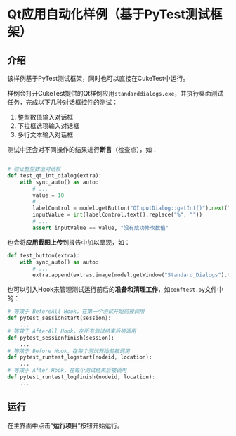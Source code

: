 # Qt应用自动化样例（基于PyTest测试框架）

## 介绍
该样例基于PyTest测试框架，同时也可以直接在CukeTest中运行。

样例会打开CukeTest提供的Qt样例应用`standarddialogs.exe`，并执行桌面测试任务，完成以下几种对话框控件的测试：
1. 整型数值输入对话框
2. 下拉框选项输入对话框
3. 多行文本输入对话框

测试中还会对不同操作的结果进行**断言**（检查点），如：
```py

# 验证整型数值对话框
def test_qt_int_dialog(extra):
    with sync_auto() as auto:        
        # ...
        value = 10
        # ...
        labelControl = model.getButton("QInputDialog::getInt()").next("Label")
        inputValue = int(labelControl.text().replace("%", ""))
        # ...
        assert inputValue == value, "没有成功修改数值"
```

也会将**应用截图上传**到报告中加以呈现，如：
```py
def test_button(extra):
    with sync_auto() as auto:        
        # ...
        extra.append(extras.image(model.getWindow("Standard_Dialogs").takeScreenshot()))
```

也可以引入Hook来管理测试运行前后的**准备和清理工作**，如`conftest.py`文件中的：
```py
# 等效于 BeforeAll Hook，在第一个测试开始前被调用
def pytest_sessionstart(session):
    ...
# 等效于 AfterAll Hook，在所有测试结束后被调用
def pytest_sessionfinish(session):
    ...
# 等效于 Before Hook，在每个测试开始前被调用
def pytest_runtest_logstart(nodeid, location):
    ...
# 等效于 After Hook，在每个测试结束后被调用
def pytest_runtest_logfinish(nodeid, location):
    ...
```


## 运行
在主界面中点击“**运行项目**”按钮开始运行。
